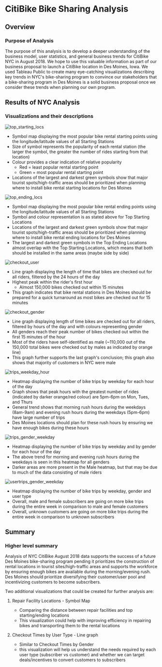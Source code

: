 # CitiBike Bike Sharing Analysis

## Overview

### Purpose of Analysis

The purpose of this analysis is to develop a deeper understanding of the business model, user statistics, and general business trends for CitiBike NYC in August 2018. We hope to use this valuable information as part of our business proposal to launch a CitiBike location in Des Moines, Iowa. We used Tableau Public to create many eye-catching visualizations describing key trends in NYC's bike-sharing program to convince our stakeholders that a bike-sharing program in Des Moines is a solid business proposal once we consider these trends when planning our own program. 

## Results of NYC Analysis

### Visualizations and their descriptions

![top_starting_locs](/images/top_starting_locs.png)

- Symbol map displaying the most popular bike rental starting points using the longitude/latitude values of all Starting Stations
- Size of symbol represents the popularity of each rental station (the larger the symbol, the greater the number of rides starting from that location)
- Colour provides a clear indication of relative popularity
  - Red = least popular rental starting point
  - Green = most popular rental starting point
- Locations of the largest and darkest green symbols show that major tourist spots/high-traffic areas should be prioritized when planning where to install bike rental starting locations for Des Moines 

![top_ending_locs](/images/top_ending_locs.png)

- Symbol map displaying the most popular bike rental ending points using the longitude/latitude values of all Starting Stations
- Symbol and colour representation is as stated above for Top Starting Locations
- Locations of the largest and darkest green symbols show that major tourist spots/high-traffic areas should be prioritized when planning where to install bike rental ending locations for Des Moines 
- The largest and darkest green symbols in the Top Ending Locations almost overlap with the Top Starting Locations, which means that both should be installed in the same areas (maybe side by side)

![checkout_user](/images/checkout_user.png)

- Line graph displaying the length of time that bikes are checked out for all riders, filtered by the 24 hours of the day
- Highest peak within the rider's first hour
  - Almost 150,000 bikes checked out within 15 minutes
- This graph indicates that bike rental stations in Des Moines should be prepared for a quick turnaround as most bikes are checked out for 15 minutes

![checkout_gender](/images/checkout_gender.png)

- Line graph displaying length of time bikes are checked out for all riders, filtered by hours of the day and with colours representing gender
- All genders reach their peak number of bikes checked out within the first 15 minutes of the hour 
- Most of the riders have self-identified as male (~110,000 out of the 150,000 total bikes were checked out by males as indicated by orange line)
- This graph further supports the last graph's conclusion; this graph also shows that majority of customers in NYC were male

![trips_weekday_hour](/images/trips_weekday_hour.png)

- Heatmap displaying the number of bike trips by weekday for each hour of the day
- Graph shows that peak hours with the greatest number of rides (indicated by darker orange/red colour) are 5pm-6pm on Mon, Tues, and Thurs
- General trend shows that morning rush hours during the weekdays (8am-9am) and evening rush hours during the weekdays (5pm-6pm) have large number of trips
- Des Moines locations should plan for these rush hours by ensuring we have enough bikes during these hours 

![trips_gender_weekday](/images/trips_gender_weekday.png)

- Heatmap displaying the number of bike trips by weekday and by gender for each hour of the day
- The above trend for morning and evening rush hours during the weekdays is seen in this heatmap for all genders
- Darker areas are more present in the Male heatmap, but that may be due to much of the data consisting of male riders

![usertrips_gender_weekday](/images/usertrips_gender_weekday.png)
- Heatmap displaying the number of bike trips by weekday, gender and user type
- Overall, male and female subscribers are going on more bike trips during the entire week in comparison to male and female customers 
- Overall, unknown customers are going on more bike trips during the entire week in comparison to unknown subscribers

## Summary

### Higher level summary

Analysis of NYC CitiBike August 2018 data supports the success of a future Des Moines bike-sharing program pending it prioritizes the construction of rental locations in tourist sites/high-traffic areas and supports the workforce by ensuring enough bikes are available during the morning/evening rush. Des Moines should prioritize diversifying their customer/user pool and incentivizing customers to become subscribers. 

Two additional visualizations that could be created for further analysis are:

1. Repair Facility Locations - Symbol Map 
    - Comparing the distance between repair facilities and top starting/ending locations 
    - This visualization could help with improving efficiency in repairing bikes and transporting them to the rental locations

2. Checkout Times by User Type - Line graph
    - Similar to Checkout Times by Gender
    - this visualization will help us understand the needs required by each user type (subscriber vs customer) and whether we can target deals/incentives to convert  customers to subscribers 
